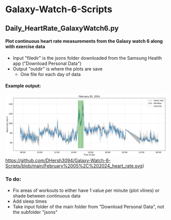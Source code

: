 # Galaxy-Watch-6-Scripts

## Daily_HeartRate_GalaxyWatch6.py
#### Plot continuous heart rate measurements from the Galaxy watch 6 along with exercise data
- Input "filedir" is the jsons folder downloaded from the Samsung Health app ("Download Personal Data")
- Output "outdir" is where the plots are save
    - One file for each day of data

#### Example output:
![Example plot](https://github.com/DHersh3094/Galaxy-Watch-6-Scripts/blob/main/February%2005%2C%202024_heart_rate.png)https://github.com/DHersh3094/Galaxy-Watch-6-Scripts/blob/main/February%2005%2C%202024_heart_rate.svg)

### To do:
- Fix areas of workouts to either have 1 value per minute (plot vlines) or shade between continuous data
- Add sleep times
- Take input folder of the main folder from "Download Personal Data", not the subfolder "jsons"

